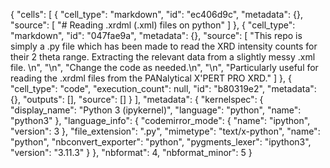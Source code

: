 {
 "cells": [
  {
   "cell_type": "markdown",
   "id": "ec406d9c",
   "metadata": {},
   "source": [
    "# Reading .xrdml (.xml) files on python"
   ]
  },
  {
   "cell_type": "markdown",
   "id": "047fae9a",
   "metadata": {},
   "source": [
    "This repo is simply a .py file which has been made to read the XRD intensity counts for their 2 theta range. Extracting the relevant data from a slightly messy .xml file. \n",
    "\n",
    "Change the code as needed.\n",
    "\n",
    "Particularly useful for reading the .xrdml files from the PANalytical X'PERT PRO XRD."
   ]
  },
  {
   "cell_type": "code",
   "execution_count": null,
   "id": "b80319e2",
   "metadata": {},
   "outputs": [],
   "source": []
  }
 ],
 "metadata": {
  "kernelspec": {
   "display_name": "Python 3 (ipykernel)",
   "language": "python",
   "name": "python3"
  },
  "language_info": {
   "codemirror_mode": {
    "name": "ipython",
    "version": 3
   },
   "file_extension": ".py",
   "mimetype": "text/x-python",
   "name": "python",
   "nbconvert_exporter": "python",
   "pygments_lexer": "ipython3",
   "version": "3.11.3"
  }
 },
 "nbformat": 4,
 "nbformat_minor": 5
}
